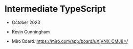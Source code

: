# Intermediate TypeScript
- October 2023
- Kevin Cunningham

- Miro Board: https://miro.com/app/board/uXjVNX_CMJ8=/

